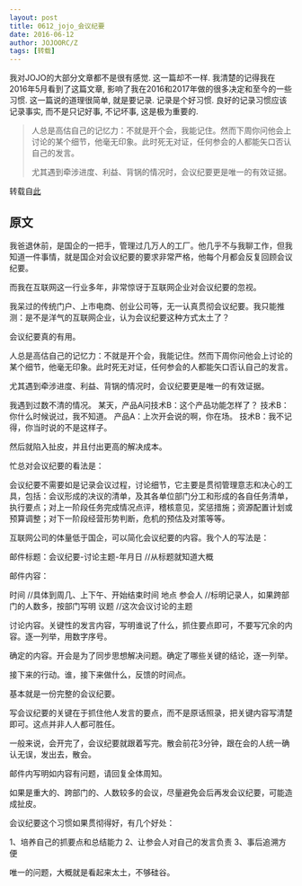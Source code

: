 ```yaml
---
layout: post
title: 0612_jojo_会议纪要
date: 2016-06-12
author: JOJOORC/Z
tags: [转载]
---
```


我对JOJO的大部分文章都不是很有感觉. 这一篇却不一样. 我清楚的记得我在2016年5月看到了这篇文章, 影响了我在2016和2017年做的很多决定和至今的一些习惯.  这一篇说的道理很简单, 就是要记录. 记录是个好习惯. 良好的记录习惯应该记录事实, 而不是只记好事, 不记坏事, 这是极为重要的. 

> 人总是高估自己的记忆力：不就是开个会，我能记住。然而下周你问他会上讨论的某个细节，他毫无印象。此时死无对证，任何参会的人都能矢口否认自己的发言。
> 
> 尤其遇到牵涉进度、利益、背锅的情况时，会议纪要更是唯一的有效证据。

转载自[此](https://www.douban.com/note/579532720/?dt_platform=com.douban.activity.wechat_friends&dt_dapp=1)

## 原文

我爸退休前，是国企的一把手，管理过几万人的工厂。他几乎不与我聊工作，但我知道一件事情，就是国企对会议纪要的要求非常严格，他每个月都会反复回顾会议纪要。

而我在互联网这一行业多年，非常惊讶于互联网企业对会议纪要的忽视。

我呆过的传统门户、上市电商、创业公司等，无一认真贯彻会议纪要。我只能推测：是不是洋气的互联网企业，认为会议纪要这种方式太土了？


会议纪要真的有用。


人总是高估自己的记忆力：不就是开个会，我能记住。然而下周你问他会上讨论的某个细节，他毫无印象。此时死无对证，任何参会的人都能矢口否认自己的发言。

尤其遇到牵涉进度、利益、背锅的情况时，会议纪要更是唯一的有效证据。

我遇到过数不清的情况。
某天，产品A问技术B：这个产品功能怎样了？
技术B：你什么时候说过，我不知道。
产品A：上次开会说的啊，你在场。
技术B：我不记得，你当时说的不是这样子。

然后就陷入扯皮，并且付出更高的解决成本。


忙总对会议纪要的看法是：

会议纪要不需要如是记录会议过程，讨论细节，它主要是贯彻管理意志和决心的工具，包括：会议形成的决议的清单，及其各单位部门分工和形成的各自任务清单，执行要点；对上一阶段任务完成情况点评，稽核意见，奖惩措施；资源配置计划或预算调整；对下一阶段经营形势判断，危机的预估及对策等等。


互联网公司的体量低于国企，可以简化会议纪要的内容。我个人的写法是：

邮件标题：会议纪要-讨论主题-年月日   //从标题就知道大概

邮件内容：

时间   //具体到周几、上下午、开始结束时间
地点
参会人  //标明记录人，如果跨部门的人数多，按部门写明
议题  //这次会议讨论的主题

讨论内容。关键性的发言内容，写明谁说了什么，抓住要点即可，不要写冗余的内容。逐一列举，用数字序号。

确定的内容。开会是为了同步思想解决问题。确定了哪些关键的结论，逐一列举。

接下来的行动。谁，接下来做什么，反馈的时间点。


基本就是一份完整的会议纪要。


写会议纪要的关键在于抓住他人发言的要点，而不是原话照录，把关键内容写清楚即可。这点并非人人都可胜任。


一般来说，会开完了，会议纪要就跟着写完。散会前花3分钟，跟在会的人统一确认无误，发出去，散会。

邮件内写明如内容有问题，请回复全体周知。

如果是重大的、跨部门的、人数较多的会议，尽量避免会后再发会议纪要，可能造成扯皮。


会议纪要这个习惯如果贯彻得好，有几个好处：

1、培养自己的抓要点和总结能力
2、让参会人对自己的发言负责
3、事后追溯方便


唯一的问题，大概就是看起来太土，不够硅谷。

